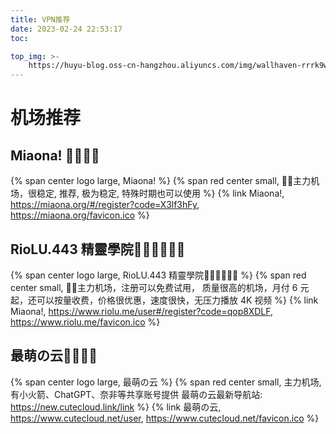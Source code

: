```yaml
---
title: VPN推荐
date: 2023-02-24 22:53:17
toc:

top_img: >-
    https://huyu-blog.oss-cn-hangzhou.aliyuncs.com/img/wallhaven-rrrk9w_2560x1440.webp?x-oss-process=style/huyu
---
```


# 机场推荐

## Miaona! 👍🏻👍🏻

{% span center logo large, Miaona! %}
{% span red center small, 👍🏻主力机场，很稳定, 推荐, 极为稳定, 特殊时期也可以使用  %}
{% link Miaona!, https://miaona.org/#/register?code=X3lf3hFy, https://miaona.org/favicon.ico %}


## RioLU.443 精靈學院👍🏻👍🏻👍🏻

{% span center logo large, RioLU.443 精靈學院👍🏻👍🏻👍🏻 %}
{% span red center small, 👍🏻主力机场，注册可以免费试用， 质量很高的机场，月付 6 元起，还可以按量收费，价格很优惠，速度很快，无压力播放 4K 视频  %}
{% link Miaona!, https://www.riolu.me/user#/register?code=qop8XDLF, https://www.riolu.me/favicon.ico %}


## 最萌の云👍🏻👍🏻

{% span center logo large, 最萌の云 %}
{% span red center small, 主力机场, 有小火箭、ChatGPT、奈非等共享账号提供 最萌の云最新导航站: https://new.cutecloud.link/link %}
{% link 最萌の云, https://www.cutecloud.net/user, https://www.cutecloud.net/favicon.ico %}
